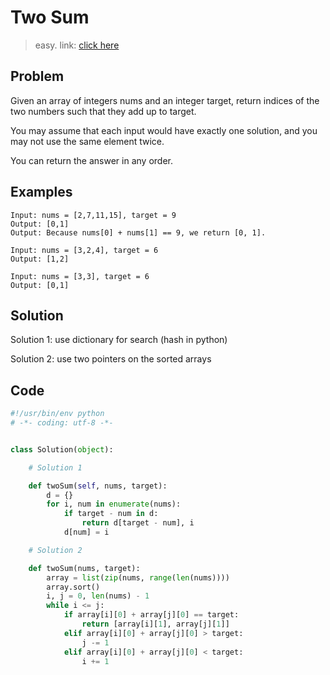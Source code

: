 # Two Sum
> easy. link: [click here](https://leetcode.com/problems/two-sum/)

## Problem

Given an array of integers nums and an integer target, return indices of the two numbers such that they add up to target.

You may assume that each input would have exactly one solution, and you may not use the same element twice.

You can return the answer in any order.

## Examples
``` 
Input: nums = [2,7,11,15], target = 9
Output: [0,1]
Output: Because nums[0] + nums[1] == 9, we return [0, 1].
```

```
Input: nums = [3,2,4], target = 6
Output: [1,2]
```

```
Input: nums = [3,3], target = 6
Output: [0,1]
```
## Solution
Solution 1: use dictionary for search (hash in python)

Solution 2: use two pointers on the sorted arrays

## Code
```python
#!/usr/bin/env python
# -*- coding: utf-8 -*-


class Solution(object):

    # Solution 1

    def twoSum(self, nums, target):
        d = {}
        for i, num in enumerate(nums):
            if target - num in d:
                return d[target - num], i
            d[num] = i

    # Solution 2

    def twoSum(nums, target):
        array = list(zip(nums, range(len(nums))))
        array.sort()
        i, j = 0, len(nums) - 1
        while i <= j:
            if array[i][0] + array[j][0] == target:
                return [array[i][1], array[j][1]]
            elif array[i][0] + array[j][0] > target:
                j -= 1
            elif array[i][0] + array[j][0] < target:
                i += 1
```
